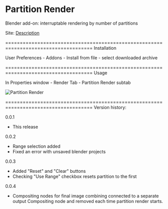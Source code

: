 Partition Render
====================================================================================
Blender add-on: interruptable rendering by number of partitions

Site: <a href="http://b3d.interplanety.ru/add-on-partition-render/">Description</a>

====================================================================================
Installation

User Preferences - Addons - Install from file - select downloaded archive

====================================================================================
Usage

In Properties window - Render Tab - Partition Render subtab

<img src="http://b3d.interplanety.ru/wp-content/upload_content/2016/12/00-2-400x253.jpg" title="Partition Render">

====================================================================================
Version history:

0.0.1
- This release

0.0.2
- Range selection added
- Fixed an error with unsaved blender projects

0.0.3
- Added "Reset" and "Clear" buttons
- Checking "Use Range" checkbox resets partition to the first

0.0.4
- Compositing nodes for final image combining connected to a separate output Compositing node and removed each time partition render starts.
